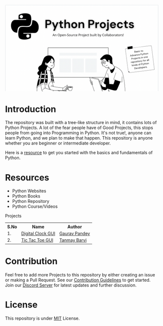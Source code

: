 ![Cover Image](./images/cover-image.png)
# Introduction
The repository was built with a tree-like structure in mind, it contains lots of Python Projects. A lot of the fear people have of Good Projects, this stops people from going into Programming in Python. It's not true!, anyone can learn Python, and we plan to make that happen. This repository is anyone whether you are beginner or intermediate developer.

Here is a [resource](./python-resources) to get you started with the basics and fundamentals of Python.

# Resources
- Python Websites
- Python Books
- Python Repository
- Python Course/Videos

Projects
<table width="100%" class="table">
<tr>
<th>S.No</th>
<th>Name</th>
<th>Author</th>
</tr>
<tr><td>1.</td><td><a target="_blank" href="./projects/Digital-Clock">Digital Clock GUI</a></td><td><a href="https://github.com/gaurtvin"> Gaurav Pandey</a></</td></tr>
<tr><td>2.</td><td><a target="_blank" href="./projects/Tica-Tac-Toe">Tic Tac Toe GUI</a></td><td><a href="https://github.com/TanCodes"> Tanmay Barvi</a></td></tr>
</table>

# Contribution

Feel free to add more Projects to this repository by either creating an issue or making a Pull Request. See our [Contribution Guidelines](CONTRIBUTING.md) to get started. Join our [Discord Server](https://discord.gg/dWeV3pjqu2) for latest updates and further discussion.

# License
This repository is under [MIT](LICENSE) License.

